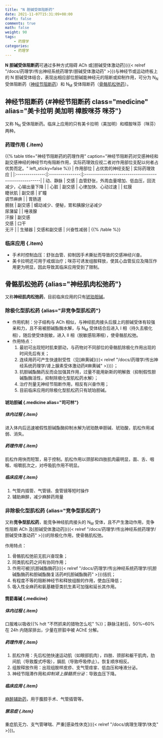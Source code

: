 ```yaml
---
title: "N 胆碱受体阻断药"
date: 2021-11-07T15:31:09+08:00
draft: false
comments: true
math: false
weight: 90
tags:
    - 药理学
categories:
    - 药理学
---
```


**N 胆碱受体阻断药**可通过多种方式阻碍 ACh 或[胆碱受体激动药]({{< relref "/docs/药理学/传出神经系统药理学/胆碱受体激动药" >}})与神经节或运动终板上的 N 胆碱受体结合，表现出相应部位胆碱能神经元的阻断或抑制作用，可分为 N<sub>N</sub> 受体阻断药（[神经节阻断药](#神经节阻断药)）和 N<sub>M</sub> 受体阻断药（[骨骼肌松弛药](#骨骼肌松弛药)）。

<!--more-->

## 神经节阻断药 {#神经节阻断药 class="medicine" alias="美卡拉明 美加明 樟胺咪芬 咪芬"}

又称 N<sub>N</sub> 受体阻断药。临床上应用的只有美卡拉明（美加明）和樟胺咪芬（咪芬）两种。

### 药理作用 {.item}

{{% table title="神经节阻断药的药理作用" caption="神经节阻断药对交感神经和副交感神经的神经节均有阻断作用，实际药理效应视二者对作用部位支配以何者占优势而定。" left_sticky=false %}}
|     作用部位    | 占优势的神经支配 | 实际药理效应                                           |
|:---------------:|:----------------:|:-------------------------------------------------------|
|     动、静脉    |       交感       | 血管舒张，外周血量增加、低血压，回流减少，心输出量下降 |
|       心脏      |      副交感      | 心律加快、心动过速                                     |
| 虹膜<br/>睫状肌 |      副交感      | 扩瞳<br/>调节麻痹                                      |
| 胃肠道<br/>膀胱 |      副交感      | 蠕动减少、便秘，胃和胰腺分泌减少<br/>尿潴留            |
| 唾液腺<br/>汗腺 |  副交感<br/>交感 | 口干<br/>无汗                                          |
|      生殖器     |   交感和副交感   | 兴奋性减弱                                             |
{{% /table %}}

### 临床应用 {.item}

- 手术时控制血压：舒张血管、抑制因手术撕扯而导致的交感神经兴奋。
- 美卡拉明还可用于戒烟治疗；咪芬可诱发组胺释放，使其心血管反应及降压作用更为明显，因此导致其临床应用受到了限制。

## 骨骼肌松弛药 {alias="神经肌肉松弛药"}

又称**神经肌肉松弛药**，目前临床应用的只有[琥珀胆碱](#琥珀胆碱)。

### 除极化型肌松药 {alias="非竞争型肌松药"}

- 作用机制：分子结构与 ACh 相似，与神经肌肉接头后膜上的胆碱受体有较强亲和力，且不易被胆碱酯酶水解，与 N<sub>M</sub> 受体结合后进入 I 相（持久去极化相），随后使受体脱敏，进入 II 相（脱敏感阻滞相），使骨骼肌松弛。
- 作用特点：
    1. 最初可出现短时肌束颤动，与药物对不同部位的骨骼肌除极化作用出现的时间先后有关；
    2. 连续用药可产生快速耐受性（见[麻黄碱]({{< relref "/docs/药理学/传出神经系统药理学/肾上腺素受体激动药#麻黄碱" >}})）；
    3. 抗胆碱酯酶药反而会加强其作用，过量不能用新斯的明解救（抑制假性胆碱酯酶活性，抑制除极化型肌松药水解）；
    4. 治疗剂量无神经节阻断作用，相反有兴奋作用；
    5. 目前临床应用的除极化型肌松药只有琥珀胆碱。

#### 琥珀胆碱 {.medicine alias="司可林"}

##### 体内过程 {.item}

进入体内后迅速被假性胆碱酯酶抑制水解为琥珀酰单胆碱、琥珀酸，肌松作用减弱、消失。

##### 药理作用 {.item}

肌松作用快而短暂，易于控制。肌松作用以颈部和四肢肌肉最明显，面、舌、咽喉、咀嚼肌次之，对呼吸肌作用不明显。

##### 临床应用 {.item}

1. 气管内插管、气管镜、食管镜等短时操作
2. 辅助麻醉，减少麻醉药用量

### 非除极化型肌松药 {alias="竞争型肌松药"}

又称**竞争型肌松药**，能竞争神经肌肉接头的 N<sub>M</sub> 受体，且不产生激动作用，竞争性阻断 ACh 及[胆碱受体激动药]({{< relref "/docs/药理学/传出神经系统药理学/胆碱受体激动药" >}})的除极化作用，使骨骼肌松弛。

作用特点：
1. 骨骼肌松弛前无肌兴奋现象；
2. 同类肌松药之间有协同作用；
3. 作用可被[抗胆碱酯酶药]({{< relref "/docs/药理学/传出神经系统药理学/抗胆碱酯酶药和胆碱酯酶复活药#抗胆碱酯酶药" >}})拮抗；
4. 有程度不等的阻断神经节和释放组胺的作用，使血压降低；
5. 吸入性全麻药和氨基糖苷类抗生素可加强和延长其作用。

#### 筒箭毒碱 {.medicine}

##### 体内过程 {.item}

口服难以吸收{{% hdt "不然抓来的猎物怎么吃" %}}；静脉注射后，50%\~60% 在 24h 内随尿排出，少量在肝脏中被 AChE 分解。

##### 药理作用 {.item}

1. 肌松作用：先后松弛快速运动肌（如眼部肌肉），四肢、颈部和躯干肌肉，肋间肌（导致腹式呼吸），膈肌（导致呼吸停止）。恢复顺序相反。
2. 组胺释放作用：出现组胺样皮疹、支气管痉挛、低血压和唾液分泌。
3. 神经节阻滞作用和*抑制肾上腺髓质分泌*：导致血压下降。

##### 临床应用 {.item}

<ins>麻醉辅助药</ins>，用于腹腔手术、气管插管等。

##### 禁忌症 {.item}

重症肌无力、支气管哮喘、严重[感染性休克]({{< relref "/docs/病理生理学/休克" >}})。
